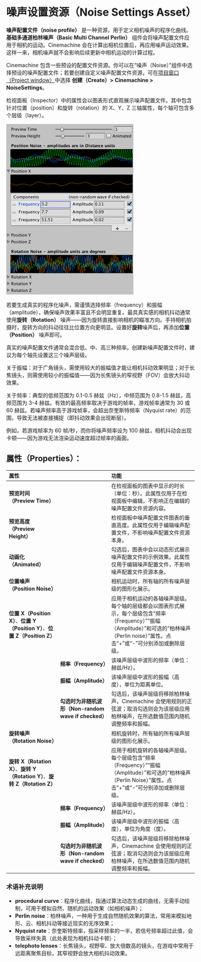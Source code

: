 # 噪声设置资源（Noise Settings Asset）

**噪声配置文件（noise profile）** 是一种资源，用于定义相机噪声的程序化曲线。**基础多通道柏林噪声（Basic Multi Channel Perlin）** 组件会将噪声配置文件应用于相机的运动。Cinemachine 会在计算出相机位置后，再应用噪声运动效果。这样一来，相机噪声就不会影响后续更新中相机运动的计算过程。

Cinemachine 包含一些预设的配置文件资源。你可以在“噪声（Noise）”组件中选择预设的噪声配置文件；若要创建自定义噪声配置文件资源，可在[项目窗口（Project window）](https://docs.unity3d.com/Manual/ProjectView.html)中选择 **创建（Create）> Cinemachine > NoiseSettings**。

检视面板（Inspector）中的属性会以图表形式直观展示噪声配置文件。其中包含针对位置（position）和旋转（rotation）的 X、Y、Z 三轴属性，每个轴可包含多个层级（layer）。

![编辑位置 X 轴的第一个噪声层级](images/CinemachineNoiseProfileb.png)

若要生成真实的程序化噪声，需谨慎选择频率（frequency）和振幅（amplitude），确保噪声效果丰富且不会明显重复。最具真实感的相机抖动通常使用**旋转（Rotation）** 噪声——因为旋转直接影响相机的瞄准方向。手持相机拍摄时，旋转方向的抖动往往比位置方向更明显。设置好**旋转**噪声后，再添加**位置（Position）** 噪声即可。

真实的噪声配置文件通常会混合低、中、高三种频率。创建新噪声配置文件时，建议为每个轴先设置这三个噪声层级。

关于振幅：对于广角镜头，需使用较大的振幅值才能让相机抖动效果明显；对于长焦镜头，则需使用较小的振幅值——因为长焦镜头的窄视野（FOV）会放大抖动效果。

关于频率：典型的低频范围为 0.1-0.5 赫兹（Hz），中频范围为 0.8-1.5 赫兹，高频范围为 3-4 赫兹。有效的最高频率取决于游戏的帧率，游戏帧率通常为 30 或 60 赫兹。若噪声频率高于游戏帧率，会超出奈奎斯特频率（Nyquist rate）的范围，导致无法被直接捕捉（即抖动效果会出现断层）。

例如，若游戏帧率为 60 帧/秒，而你将噪声频率设为 100 赫兹，相机抖动会出现卡顿——因为游戏无法渲染运动速度超过帧率的画面。


## 属性（Properties）：

| **属性** || **功能** |
|:---|:---|:---|
| **预览时间（Preview Time）** || 在检视面板的图表中显示的时长（单位：秒）。此属性仅用于在检视面板中编辑，不影响正在编辑的噪声配置文件资源内容。 |
| **预览高度（Preview Height）** || 检视面板中噪声配置文件图表的垂直高度。此属性仅用于编辑噪声配置文件，不影响噪声配置文件资源本身。 |
| **动画化（Animated）** || 勾选后，图表中会以动态形式展示噪声配置文件的示例效果。此属性仅用于编辑噪声配置文件，不影响噪声配置文件资源本身。 |
| **位置噪声（Position Noise）** || 相机运动时，所有轴的所有噪声层级的图形化展示。 |
| **位置 X（Position X）**、**位置 Y（Position Y）**、**位置 Z（Position Z）** || 应用于相机运动的各轴噪声层级。每个轴的层级都会以图表形式展示，每个层级包含“频率（Frequency）”“振幅（Amplitude）”和可选的“柏林噪声（Perlin noise）”属性。点击“+”或“-”可分别添加或删除层级。 |
| | **频率（Frequency）** | 该噪声层级中波形的频率（单位：赫兹/Hz）。 |
| | **振幅（Amplitude）** | 该噪声层级中波形的振幅（高度），单位为距离单位。 |
| | **勾选时为非随机波形（Non-random wave if checked）** | 勾选后，该噪声层级将移除柏林噪声，Cinemachine 会使用规则的正弦波；取消勾选则会为该层级应用柏林噪声，在所选数值范围内随机调整频率和振幅。 |
| **旋转噪声（Rotation Noise）** || 相机旋转时，所有轴的所有噪声层级的图形化展示。 |
| **旋转 X（Rotation X）**、**旋转 Y（Rotation Y）**、**旋转 Z（Rotation Z）** || 应用于相机旋转的各轴噪声层级。每个层级包含“频率（Frequency）”“振幅（Amplitude）”和可选的“柏林噪声（Perlin Noise）”属性。点击“+”或“-”可分别添加或删除层级。 |
| | **频率（Frequency）** | 该噪声层级中波形的频率（单位：赫兹/Hz）。 |
| | **振幅（Amplitude）** | 该噪声层级中波形的振幅（高度），单位为角度（度）。 |
| | **勾选时为非随机波形（Non-random wave if checked）** | 勾选后，该噪声层级将移除柏林噪声，Cinemachine 会使用规则的正弦波；取消勾选则会为该层级应用柏林噪声，在所选数值范围内随机调整频率和振幅。 |


### 术语补充说明
- **procedural curve**：程序化曲线，指通过算法动态生成的曲线，无需手动绘制，可用于模拟自然、随机的运动效果（如相机噪声）；
- **Perlin noise**：柏林噪声，一种用于生成自然随机效果的算法，常用来模拟地形、云、相机抖动等接近现实的无序效果；
- **Nyquist rate**：奈奎斯特频率，指采样频率的一半，若信号频率超过此值，会导致采样失真（此处表现为相机抖动卡顿）；
- **telephoto lenses**：长焦镜头，视野窄、放大倍数高的镜头，在游戏中常用于远距离聚焦目标，其窄视野会放大相机抖动效果。